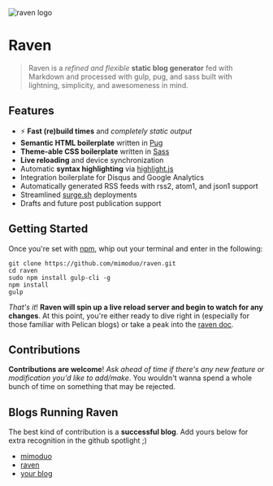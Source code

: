 ![raven logo](https://image.prntscr.com/image/0cI781sNT1KgO53d6CWfdQ.png)

# Raven

> Raven is a *refined and flexible* **static blog generator** fed with Markdown and processed with gulp, pug, and sass built with lightning, simplicity, and awesomeness in mind.

## Features

* ⚡ **Fast (re)build times** and *completely static output*
* **Semantic HTML boilerplate** written in [Pug](https://github.com/pugjs/pug)
* **Theme-able CSS boilerplate** written in [Sass](http://sass-lang.com/guide)
* **Live reloading** and device synchronization
* Automatic **syntax highlighting** via [highlight.js](https://highlightjs.org/)
* Integration boilerplate for Disqus and Google Analytics
* Automatically generated RSS feeds with rss2, atom1, and json1 support
* Streamlined [surge.sh](http://surge.sh/help/getting-started-with-surge) deployments
* Drafts and future post publication support

## Getting Started

Once you're set with [npm](https://nodejs.org/en/), whip out your terminal and enter in the following:

```ssh
git clone https://github.com/mimoduo/raven.git
cd raven
sudo npm install gulp-cli -g
npm install
gulp
```

*That's it*! **Raven will spin up a live reload server and begin to watch for any changes**. At this point, you're either ready to dive right in (especially for those familiar with Pelican blogs) or take a peak into the [raven doc](https://github.com/mimoduo/raven/blob/master/content/raven-doc.md).

## Contributions

**Contributions are welcome**! *Ask ahead of time if there's any new feature or modification you'd like to add/make*. You wouldn't wanna spend a whole bunch of time on something that may be rejected.

## Blogs Running Raven

The best kind of contribution is a **successful blog**. Add yours below for extra recognition in the github spotlight ;)

* [mimoduo](http://mimoduo.surge.sh/)
* [raven](http://raven.surge.sh/)
* [your blog](#)
